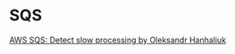 
# SQS
[AWS SQS: Detect slow processing by Oleksandr Hanhaliuk](https://medium.com/@o.hanhaliuk/aws-sqs-detect-slow-processing-f68e12b9b0aa)